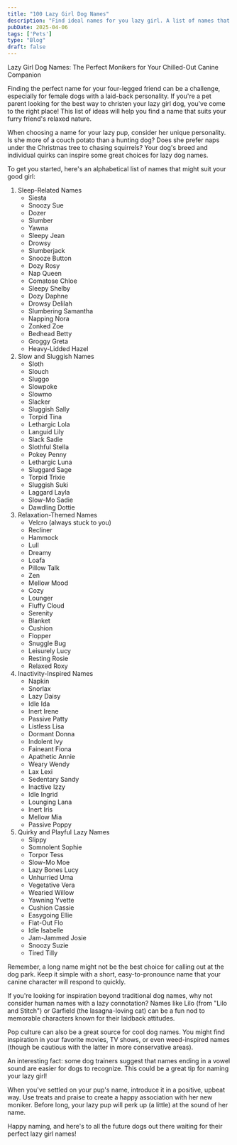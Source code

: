```yaml
---
title: "100 Lazy Girl Dog Names"
description: "Find ideal names for you lazy girl. A list of names that will make your dog happy."
pubDate: 2025-04-06
tags: ['Pets']
type: "Blog"
draft: false
---
```


Lazy Girl Dog Names: The Perfect Monikers for Your Chilled-Out Canine Companion

Finding the perfect name for your four-legged friend can be a challenge, especially for female dogs with a laid-back personality. If you're a pet parent looking for the best way to christen your lazy girl dog, you've come to the right place! This list of ideas will help you find a name that suits your furry friend's relaxed nature.

When choosing a name for your lazy pup, consider her unique personality. Is she more of a couch potato than a hunting dog? Does she prefer naps under the Christmas tree to chasing squirrels? Your dog's breed and individual quirks can inspire some great choices for lazy dog names.

To get you started, here's an alphabetical list of names that might suit your good girl:

1.  Sleep-Related Names
    * Siesta
    * Snoozy Sue
    * Dozer
    * Slumber
    * Yawna
    * Sleepy Jean
    * Drowsy
    * Slumberjack
    * Snooze Button
    * Dozy Rosy
    * Nap Queen
    * Comatose Chloe
    * Sleepy Shelby
    * Dozy Daphne
    * Drowsy Delilah
    * Slumbering Samantha
    * Napping Nora
    * Zonked Zoe
    * Bedhead Betty
    * Groggy Greta
    * Heavy-Lidded Hazel
2.  Slow and Sluggish Names
    * Sloth
    * Slouch
    * Sluggo
    * Slowpoke
    * Slowmo
    * Slacker
    * Sluggish Sally
    * Torpid Tina
    * Lethargic Lola
    * Languid Lily
    * Slack Sadie
    * Slothful Stella
    * Pokey Penny
    * Lethargic Luna
    * Sluggard Sage
    * Torpid Trixie
    * Sluggish Suki
    * Laggard Layla
    * Slow-Mo Sadie
    * Dawdling Dottie
3.  Relaxation-Themed Names
    * Velcro (always stuck to you)
    * Recliner
    * Hammock
    * Lull
    * Dreamy
    * Loafa
    * Pillow Talk
    * Zen
    * Mellow Mood
    * Cozy
    * Lounger
    * Fluffy Cloud
    * Serenity
    * Blanket
    * Cushion
    * Flopper
    * Snuggle Bug
    * Leisurely Lucy
    * Resting Rosie
    * Relaxed Roxy
4.  Inactivity-Inspired Names
    * Napkin
    * Snorlax
    * Lazy Daisy
    * Idle Ida
    * Inert Irene
    * Passive Patty
    * Listless Lisa
    * Dormant Donna
    * Indolent Ivy
    * Faineant Fiona
    * Apathetic Annie
    * Weary Wendy
    * Lax Lexi
    * Sedentary Sandy
    * Inactive Izzy
    * Idle Ingrid
    * Lounging Lana
    * Inert Iris
    * Mellow Mia
    * Passive Poppy
5.  Quirky and Playful Lazy Names
    * Slippy
    * Somnolent Sophie
    * Torpor Tess
    * Slow-Mo Moe
    * Lazy Bones Lucy
    * Unhurried Uma
    * Vegetative Vera
    * Wearied Willow
    * Yawning Yvette
    * Cushion Cassie
    * Easygoing Ellie
    * Flat-Out Flo
    * Idle Isabelle
    * Jam-Jammed Josie
    * Snoozy Suzie
    * Tired Tilly

Remember, a long name might not be the best choice for calling out at the dog park. Keep it simple with a short, easy-to-pronounce name that your canine character will respond to quickly.

If you're looking for inspiration beyond traditional dog names, why not consider human names with a lazy connotation? Names like Lilo (from "Lilo and Stitch") or Garfield (the lasagna-loving cat) can be a fun nod to memorable characters known for their laidback attitudes.

Pop culture can also be a great source for cool dog names. You might find inspiration in your favorite movies, TV shows, or even weed-inspired names (though be cautious with the latter in more conservative areas).

An interesting fact: some dog trainers suggest that names ending in a vowel sound are easier for dogs to recognize. This could be a great tip for naming your lazy girl!

When you've settled on your pup's name, introduce it in a positive, upbeat way. Use treats and praise to create a happy association with her new moniker. Before long, your lazy pup will perk up (a little) at the sound of her name.

Happy naming, and here's to all the future dogs out there waiting for their perfect lazy girl names!